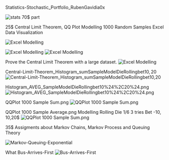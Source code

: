 Statistics-Stochastic_Portfolio_RubenGavidia0x


![stats 70$ part](https://github.com/RubenGavidia/Statistics-Stochastic_Portfolio_RubenGavidia0x/blob/master/Milton-Friedman.R/100%25%20OF%20SCORE%20INTERVAL%20CONFIDENCE%20AND%20NORMAL%20DISTRIBUTION.png?raw=true)

25$ Central Limit Theorem, QQ Plot Modelling 1000 Random Samples Excel Data Visualization

![Excel Modelling](https://github.com/RubenGavidia/Statistics-Stochastic_Portfolio_RubenGavidia0x/blob/master/Excel%20Table%20And%20Dashboard.png)

![Excel Modelling](https://github.com/RubenGavidia/Statistics-Stochastic_Portfolio_RubenGavidia0x/blob/master/Milton-Friedman.R/Dark%20Histogram%20%20SUM.png)
![Excel Modelling](https://github.com/RubenGavidia/Statistics-Stochastic_Portfolio_RubenGavidia0x/blob/master/Milton-Friedman.R/Dark%20Histogram%20AVERAGE.png)

Prove the Central Limit Theorem with a large dataset.
![Excel Modelling](https://github.com/RubenGavidia/Statistics-Stochastic_Portfolio_RubenGavidia0x/blob/master/ExcelDashBoard%20QQPlot%20and%20Histogram%20Die%20Rolling%20Modelling%20Bet.png)

Central-Limit-Theorem_Histogram_sumSampleModelDieRollingbet10$,20$
![Central-Limit-Theorem_Histogram_sumSampleModelDieRollingbet10$,20$](https://github.com/RubenGavidia/Statistics-Stochastic_Portfolio_RubenGavidia0x/blob/master/Central-Limit-Theorem_Histogram_sumSampleModelDieRollingbet10%24%2C20%24.png)

Histogram_AVEG_SampleModelDieRollingbet10%24%2C20%24.png
![Histogram_AVEG_SampleModelDieRollingbet10%24%2C20%24.png](https://github.com/RubenGavidia/Statistics-Stochastic_Portfolio_RubenGavidia0x/blob/master/Histogram_AVEG_SampleModelDieRollingbet10%24%2C20%24.png)

QQPlot 1000 Sample Sum.png
![QQPlot 1000 Sample Sum.png](https://github.com/RubenGavidia/Statistics-Stochastic_Portfolio_RubenGavidia0x/blob/master/QQPlot%201000%20Sample%20Sum.png)

QQPlot 1000 Sample Average.png Modelling Rolling Die 1/6 3 tries Bet -10$,10$,20$
![QQPlot 1000 Sample Sum.png](https://github.com/RubenGavidia/Statistics-Stochastic_Portfolio_RubenGavidia0x/blob/master/QQPlot%201000%20Sample%20Average.png)

35$ Assigments about Markov Chains, Markov Process and Queuing Theory

![Markov-Queuing-Exponential](https://github.com/RubenGavidia/Statistics-Stochastic_Portfolio_RubenGavidia0x/blob/master/Markov-Queuing-Exponential.png?raw=true)

What Bus-Arrives-First
![Bus-Arrives-First](https://i.stack.imgur.com/Xxytm.png)

